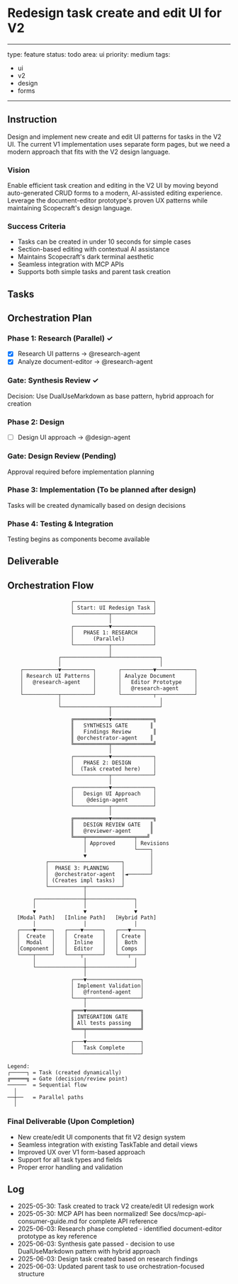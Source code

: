 # Redesign task create and edit UI for V2

---
type: feature
status: todo
area: ui
priority: medium
tags:
  - ui
  - v2
  - design
  - forms
---


## Instruction
Design and implement new create and edit UI patterns for tasks in the V2 UI. The current V1 implementation uses separate form pages, but we need a modern approach that fits with the V2 design language.

### Vision
Enable efficient task creation and editing in the V2 UI by moving beyond auto-generated CRUD forms to a modern, AI-assisted editing experience. Leverage the document-editor prototype's proven UX patterns while maintaining Scopecraft's design language.

### Success Criteria
- Tasks can be created in under 10 seconds for simple cases
- Section-based editing with contextual AI assistance
- Maintains Scopecraft's dark terminal aesthetic
- Seamless integration with MCP APIs
- Supports both simple tasks and parent task creation

## Tasks
## Orchestration Plan

### Phase 1: Research (Parallel) ✓
- [x] Research UI patterns → @research-agent
- [x] Analyze document-editor → @research-agent

### Gate: Synthesis Review ✓
Decision: Use DualUseMarkdown as base pattern, hybrid approach for creation

### Phase 2: Design
- [ ] Design UI approach → @design-agent

### Gate: Design Review (Pending)
Approval required before implementation planning

### Phase 3: Implementation (To be planned after design)
Tasks will be created dynamically based on design decisions

### Phase 4: Testing & Integration
Testing begins as components become available

## Deliverable
## Orchestration Flow

```
                    ┌─────────────────────────┐
                    │ Start: UI Redesign Task │
                    └───────────┬─────────────┘
                                │
                    ┌───────────▼─────────────┐
                    │   PHASE 1: RESEARCH     │
                    │      (Parallel)         │
                    └───────────┬─────────────┘
                                │
                ┌───────────────┴───────────────┐
                │                               │
    ┌───────────▼──────────┐       ┌──────────▼────────────┐
    │ Research UI Patterns │       │ Analyze Document      │
    │   @research-agent    │       │   Editor Prototype    │
    │                      │       │   @research-agent     │
    └───────────┬──────────┘       └──────────┬────────────┘
                │                               │
                └───────────────┬───────────────┘
                                │
                    ╔═══════════▼═════════════╗
                    ║   SYNTHESIS GATE       ║
                    ║   Findings Review       ║
                    ║ @orchestrator-agent    ║
                    ╚═══════════╤═════════════╝
                                │
                    ┌───────────▼─────────────┐
                    │   PHASE 2: DESIGN       │
                    │  (Task created here)    │
                    └───────────┬─────────────┘
                                │
                    ┌───────────▼─────────────┐
                    │   Design UI Approach    │
                    │    @design-agent        │
                    └───────────┬─────────────┘
                                │
                    ╔═══════════▼═════════════╗
                    ║   DESIGN REVIEW GATE   ║
                    ║   @reviewer-agent      ║
                    ╚═══╤═══════════════╤═══╝
                        │ Approved      │ Revisions
                        │               └────┐
                        ▼                    │
            ┌───────────────────────┐        │
            │  PHASE 3: PLANNING    │        │
            │  @orchestrator-agent  │◄───────┘
            │ (Creates impl tasks)  │
            └───────────┬───────────┘
                        │
        ┌───────────────┼───────────────┐
        │               │               │
        ▼               ▼               ▼
   [Modal Path]   [Inline Path]   [Hybrid Path]
        │               │               │
   ┌────▼─────┐   ┌────▼──────┐   ┌───▼────┐
   │  Create  │   │  Create   │   │ Create │
   │  Modal   │   │  Inline   │   │  Both  │
   │Component │   │  Editor   │   │ Comps  │
   └────┬─────┘   └────┬──────┘   └───┬────┘
        │               │               │
        └───────────────┼───────────────┘
                        │
                    ┌───▼─────────────────┐
                    │ Implement Validation│
                    │   @frontend-agent   │
                    └───┬─────────────────┘
                        │
                    ╔═══▼═════════════════╗
                    ║ INTEGRATION GATE    ║
                    ║ All tests passing   ║
                    ╚═══╤═════════════════╝
                        │
                    ┌───▼─────────────────┐
                    │   Task Complete     │
                    └─────────────────────┘

Legend:
┌─────┐ = Task (created dynamically)
╔═════╗ = Gate (decision/review point)
──────  = Sequential flow
  │
──┼──   = Parallel paths
  │
```

### Final Deliverable (Upon Completion)
- New create/edit UI components that fit V2 design system
- Seamless integration with existing TaskTable and detail views
- Improved UX over V1 form-based approach
- Support for all task types and fields
- Proper error handling and validation

## Log
- 2025-05-30: Task created to track V2 create/edit UI redesign work
- 2025-05-30: MCP API has been normalized! See docs/mcp-api-consumer-guide.md for complete API reference
- 2025-06-03: Research phase completed - identified document-editor prototype as key reference
- 2025-06-03: Synthesis gate passed - decision to use DualUseMarkdown pattern with hybrid approach
- 2025-06-03: Design task created based on research findings
- 2025-06-03: Updated parent task to use orchestration-focused structure
